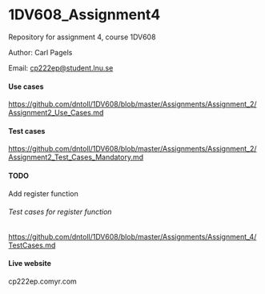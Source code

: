 # 1DV608_Assignment4

Repository for assignment 4, course 1DV608

Author: Carl Pagels

Email: cp222ep@student.lnu.se

#### Use cases
https://github.com/dntoll/1DV608/blob/master/Assignments/Assignment_2/Assignment2_Use_Cases.md
#### Test cases
https://github.com/dntoll/1DV608/blob/master/Assignments/Assignment_2/Assignment2_Test_Cases_Mandatory.md
#### TODO
Add register function
###### Test cases for register function
https://github.com/dntoll/1DV608/blob/master/Assignments/Assignment_4/TestCases.md

#### Live website
cp222ep.comyr.com
